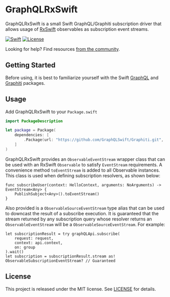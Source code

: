 # GraphQLRxSwift

GraphQLRxSwift is a small Swift GraphQL/Graphiti subscription driver that allows usage of [RxSwift](https://github.com/ReactiveX/RxSwift) observables
as subscription event streams.

[![Swift][swift-badge]][swift-url]
[![License][mit-badge]][mit-url]

Looking for help? Find resources [from the community](http://graphql.org/community/).


## Getting Started

Before using, it is best to familiarize yourself with the Swift [GraphQL](https://github.com/GraphQLSwift/GraphQL) and 
[Graphiti](https://github.com/GraphQLSwift/Graphiti) packages.

## Usage

Add GraphQLRxSwift to your `Package.swift`

```swift
import PackageDescription

let package = Package(
    dependencies: [
        .Package(url: "https://github.com/GraphQLSwift/Graphiti.git", .upToNextMinor(from: "0.20.1")),
    ]
)
```

GraphQLRxSwift provides an `ObservableEventStream` wrapper class that can be used with an RxSwift `Observable` to satisfy
`EventStream` requirements. A convenience method `toEventStream` is added to all Observable instances.
This class is used when defining subscription resolvers, as shown below:

```
func subscribeUser(context: HelloContext, arguments: NoArguments) -> EventStream<Any> {
    PublishSubject<Any>().toEventStream()
}
```

Also provided is a `ObservableSourceEventStream` type alias that can be used to downcast the result of a subscribe execution.
It is guaranteed that the stream returned by any subscription query whose resolver returns an `ObservableEventStream` will be a
`ObservableSourceEventStream`. For example:

```
let subscriptionResult = try graphQLApi.subscribe(
    request: request,
    context: api.context,
    on: group
).wait()
let subscription = subscriptionResult.stream as! ObservableSubscriptionEventStream? // Guaranteed
```

## License

This project is released under the MIT license. See [LICENSE](LICENSE) for details.

[swift-badge]: https://img.shields.io/badge/Swift-5.2-orange.svg?style=flat
[swift-url]: https://swift.org

[mit-badge]: https://img.shields.io/badge/License-MIT-blue.svg?style=flat
[mit-url]: https://tldrlegal.com/license/mit-license

